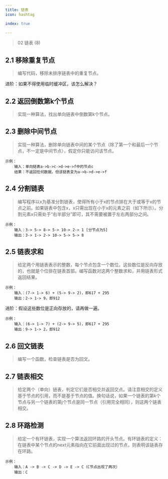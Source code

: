 ```yaml
---
title: 链表
icon: hashtag

index: true

---
```


> 02 链表 (8)

<!-- more -->

## 2.1 移除重复节点
  > 编写代码，移除未排序链表中的重复节点。
    
  进阶：如果不得使用临时缓冲区，该怎么解决？

## 2.2 返回倒数第k个节点
  > 实现一种算法，找出单向链表中倒数第k个节点。

## 2.3 删除中间节点
  > 实现一种算法，删除单向链表中间的某个节点（除了第一个和最后一个节点，不一定是中间节点），假定你只能访问该节点。
    
    示例：
        输入：单向链表a->b->c->d->e->f中的节点c
        结果：不返回任何数据，但该链表变为a->b->d->e->f
    
## 2.4 分割链表
  > 编写程序以x为基准分割链表，使得所有小于x的节点排在大于或等于x的节点之前。如果链表中包含x，x只需出现在小于x的元素之前（如下所示）。分割元素x只需处于“右半部分”即可，其不需要被置于左右两部分之间。
    
    示例：
        输入：3-> 5-> 8-> 5-> 10-> 2-> 1 [分节点为5]
        输出：3-> 1-> 2-> 10-> 5-> 5-> 8
    
## 2.5 链表求和
  > 给定两个用链表表示的整数，每个节点包含一个数位。这些数位是反向存放的，也就是个位排在链表首部。编写函数对这两个整数求和，并用链表形式返回结果。
    
    示例：
        输入：(7-> 1-> 6) + (5-> 9-> 2)，即617 + 295
        输出：2-> 1-> 9，即912
    
  进阶：假设这些数位是正向存放的，请再做一遍。
    
    示例：
        输入：(6-> 1-> 7) + (2-> 9-> 5)，即617 + 295
        输出：9-> 1-> 2，即912
    
## 2.6 回文链表
  > 编写一个函数，检查链表是否为回文。
  
## 2.7 链表相交
  > 给定两个（单向）链表，判定它们是否相交并返回交点。请注意相交的定义基于节点的引用，而不是基于节点的值。换句话说，如果一个链表的第k个节点与另一个链表的第j个节点是同一节点（引用完全相同），则这两个链表相交。
  
## 2.8 环路检测
  > 给定一个有环链表，实现一个算法返回环路的开头节点。有环链表的定义：在链表中某个节点的next元素指向在它前面出现过的节点，则表明该链表存在环路。
    
    示例：
        输入：A -> B -> C -> D -> E -> C（C节点出现了两次）
        输出：C